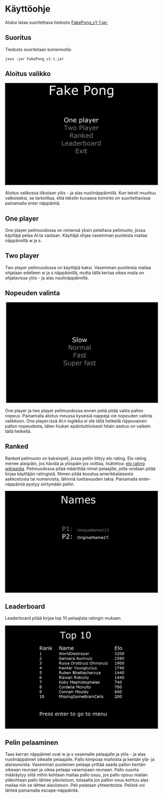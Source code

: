 # Käyttöohje

Aluksi lataa suoritettava tiedosto [FakePong_v1-1.jar](https://github.com/SkarpAnton/OtPong/releases);

## Suoritus

Tiedosto suoritetaan komennolla:
```
java -jar FakePong_v1-1.jar
```
## Aloitus valikko

![Aloitus valikko](https://github.com/SkarpAnton/OtPong/blob/master/dokumentaatio/Kuvat/Starting%20menu.png)

Aloitus valikossa liikutaan ylös - ja alas nuolinäppäimillä. Kun teksti muuttuu valkoiseksi, se tarkoittaa, että tekstin kuvaava toiminto on
suoritettavissa painamalla enter näppäintä.

## One player 

One player pelimuodossa on nimensä yksin pelattava pelimuoto, jossa käyttäjä pelaa AI:ta vastaan.  Käyttäjä ohjaa vasemman puoleista 
mailaa näppäimillä w ja s. 

## Two player

Two player pelimuodossa on käyttäjiä kaksi. Vasemman puoileista mailaa ohjataan edelleen w ja s näppäimillä,
mutta tällä kertaa oikea maila on ohjatavissa ylös - ja alas nuolinäppäimillä.

## Nopeuden valinta

![Nopeuden valinta](https://github.com/SkarpAnton/OtPong/blob/master/dokumentaatio/Kuvat/Speeds.png)

One player ja two player pelimuodossa ennen peliä pitää valita pallon nopeus. Painamalla aloitus meussa kyseisiä nappeja vie nopeuden 
valinta valikkoon. One player:issä AI:n logiikka ei ole tällä hetkellä riippuvainen pallon nopeudesta, täten hiukan epäintuitiivisesti
hitain asetus on vaikein tällä hetkellä.

## Ranked 

Ranked pelimuoto on kaksinpeli, jossa peliin liittyy elo rating. Elo rating menee alaspäin, jos häviää ja ylöspäin jos voittaa, lisätietoa:
[elo rating wikipedia](https://en.wikipedia.org/wiki/Elo_rating_system). Pelimuodossa pitää määrittää nimet pelaajille, jotta voidaan
pitää kirjaa käyttäjän ratingistä. Nimen pitää koostua amerikkalaisesta aakkostosta tai numeroista, lähinnä luettavuuden takia. 
Painamalla enter-näppäintä pystyy siirtymään peliin.

![Names](https://github.com/SkarpAnton/OtPong/blob/master/dokumentaatio/Kuvat/Usernames.png)

## Leaderboard

Leaderboard pitää kirjaa top 10 pelaajista ratingin mukaan.

![Rating](https://github.com/SkarpAnton/OtPong/blob/master/dokumentaatio/Kuvat/Leaderboard.png)

## Pelin pelaaminen

Taas kerran näppäimet ovat w ja s vasemalle pelaajalle ja ylös - ja alas nuolinäppäimet oikealle pelaajalle. Pallo kimpoaa mailoista ja 
kentän ylä- ja alareunoista. Vasemman puoleinen pelaaja yrittää saada pallon kentän oikeaan reunaan ja oikea pelaaja vasempaan reunaan.
Pallo suunta määräytyy siitä mihin kohtaan mailaa pallo osuu, jos pallo opsuu mailan yläkohtaan pallo lähtee yläviistoon, toisaalta
jos pallon osuu kohtuu alas mailaa niin se lähtee alaviistoon. Peli pelataan yhteentoista. Pelistä voi lähteä painamalla escape-näppäintä.


